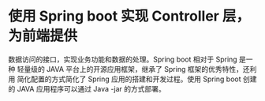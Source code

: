 # 使用 Spring boot 实现 Controller 层，为前端提供
数据访问的接口，实现业务功能和数据的处理。Spring boot 相对于 Spring 是一种
轻量级的 JAVA 平台上的开源应用框架，继承了 Spring 框架的优秀特性，还利用
简化配置的方式简化了 Spring 应用的搭建和开发过程。使用 Spring boot 创建的
JAVA 应用程序可以通过 Java -jar 的方式部署。
